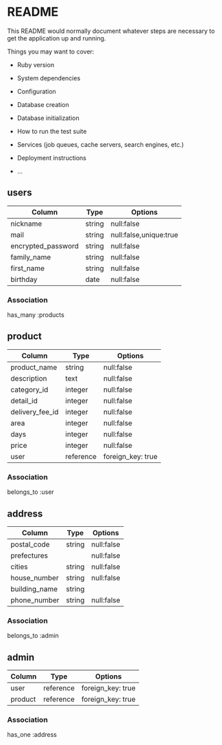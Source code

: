 # README

This README would normally document whatever steps are necessary to get the
application up and running.

Things you may want to cover:

* Ruby version

* System dependencies

* Configuration

* Database creation

* Database initialization

* How to run the test suite

* Services (job queues, cache servers, search engines, etc.)

* Deployment instructions

* ...


## users

|Column               |Type      |Options
|---------------------|----------|-----------------------
|nickname             |string    |null:false
|mail                 |string    |null:false,unique:true
|encrypted_password   |string    |null:false
|family_name          |string   |null:false
|first_name           |string   |null:false
|birthday             |date     |null:false

### Association
has_many :products

## product

|Column          |Type     |Options
|----------------|---------|-------------------
|product_name    |string   |null:false
|description     |text     |null:false
|category_id     |integer  |null:false
|detail_id       |integer  |null:false
|delivery_fee_id |integer  |null:false
|area            |integer  |null:false
|days            |integer  |null:false
|price           |integer  |null:false
|user            |reference|foreign_key: true

### Association
belongs_to :user


## address

Column           |Type     |Options
|----------------|---------|-----------
|postal_code     |string   |null:false
|prefectures     |         |null:false
|cities          |string   |null:false
|house_number    |string   |null:false
|building_name   |string   |
|phone_number    |string   |null:false

### Association
belongs_to :admin

## admin

Column   |Type      |Options
|--------|----------|------------------
|user    |reference |foreign_key: true
|product |reference |foreign_key: true

### Association
has_one :address